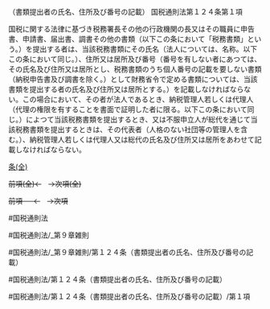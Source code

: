 （書類提出者の氏名、住所及び番号の記載）
国税通則法第１２４条第１項

国税に関する法律に基づき税務署長その他の行政機関の長又はその職員に申告書、申請書、届出書、調書その他の書類（以下この条において「税務書類」という。）を提出する者は、当該税務書類にその氏名（法人については、名称。以下この条において同じ。）、住所又は居所及び番号（番号を有しない者にあつては、その氏名及び住所又は居所とし、税務書類のうち個人番号の記載を要しない書類（納税申告書及び調書を除く。）として財務省令で定める書類については、当該書類を提出する者の氏名及び住所又は居所とする。）を記載しなければならない。この場合において、その者が法人であるとき、納税管理人若しくは代理人（代理の権限を有することを書面で証明した者に限る。以下この条において同じ。）によつて当該税務書類を提出するとき、又は不服申立人が総代を通じて当該税務書類を提出するときは、その代表者（人格のない社団等の管理人を含む。）、納税管理人若しくは代理人又は総代の氏名及び住所又は居所をあわせて記載しなければならない。

[条(全)](国税通則法＿＿＿＿＿第１２４条_.md)

~~前項(全)←~~　~~→次項(全)~~

~~前項 　 ←~~　~~→次項~~



#国税通則法

#国税通則法/_第９章雑則

#国税通則法/_第９章雑則/第１２４条（書類提出者の氏名、住所及び番号の記載）

#国税通則法/第１２４条（書類提出者の氏名、住所及び番号の記載）

#国税通則法/第１２４条（書類提出者の氏名、住所及び番号の記載）/第１項

